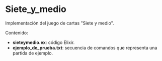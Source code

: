 # Siete_y_medio
Implementación del juego de cartas "Siete y medio".

Contenido:
- **sieteymedio.ex**: código Elixir.
- **ejemplo_de_prueba.txt**: secuencia de comandos que representa una partida de ejemplo.
